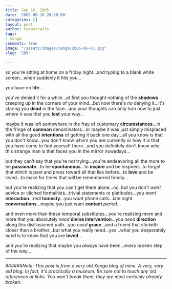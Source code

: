 ```yaml
---
title: Sep 16, 2005
date: '2005-09-16 20:30:00'
categories: []
layout: post
author: ryanstraits
tags:
- xanga
comments: true
image: "/assets/images/xanga/2006-06-03.jpg"
slug: '205'

---
```

so you're sitting at home on a friday night...and typing to a blank white screen...when suddenly it hits you...

<!-- break -->

you have no <strong>life</strong>...

you've denied it for a while...at first you thought nothing of the <strong>shadows</strong> creeping up in the corners of your mind...but now there's <em>no</em> denying it...it's staring you <strong>dead</strong> in the face...and your thoughts can only turn now to just <em>where</em> it was that you <strong>lost</strong> your way...

maybe it was left somewhere in the fray of customary <strong>circumstances</strong>...in the fringe of <strong>common </strong>denominators...or maybe it was just simply misplaced with all the good <strong>intentions</strong> of getting it back one day...all you know is that you <em>don't</em> know...you don't know <em>where</em> you are currently or how it is that you have come to find yourself there...and you definitely don't know <em>who</em> this strange man is that faces you in the mirror nowadays...

but they can't say that you're not trying...you're endeavoring all the more to be <strong>passionate</strong>...to be <strong>spontaneous</strong>...to <strong>inspire</strong> and be inspired...to forget that which is past and press toward all that lies before...to <strong>love</strong> and be loved...to make for times that will be remembered fondly...

but you're realizing that you can't get there alone...no, but you don't <em>want</em> advice or cliched formalities...trivial statements or platitudes...you <em>want </em><strong>interaction</strong>...<em>real</em> <strong>honesty</strong>...you <em>want</em> phone calls...late night <strong>conversations</strong>...maybe you just want <strong>contact</strong><em> period</em>...

and even more than these temporal substitutes...you're realizing more and more that you absolutely <em>need</em> <strong>divine intervention</strong>...you <em>need</em> <strong>direction</strong> along this disillusioned path...you <em>need</em> <strong>grace</strong>...and a friend that sticketh closer than a brother...but what you really need...yes...what you desperately <em>need</em> is to know that you are <strong>loved</strong>...

and you're realizing that maybe you <em>always</em> have been...every broken step of the way...

---

######*Note: This post is from a very old Xanga blog of mine. A very, very old blog. In fact, it's practically a museum. Be sure not to touch any old references or links. You won't break them, they are most certainly already broken.*